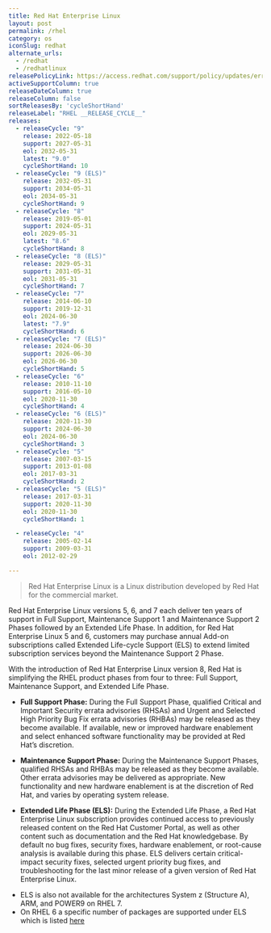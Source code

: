```yaml
---
title: Red Hat Enterprise Linux
layout: post
permalink: /rhel
category: os
iconSlug: redhat
alternate_urls:
  - /redhat
  - /redhatlinux
releasePolicyLink: https://access.redhat.com/support/policy/updates/errata
activeSupportColumn: true
releaseDateColumn: true
releaseColumn: false
sortReleasesBy: 'cycleShortHand'
releaseLabel: "RHEL __RELEASE_CYCLE__"
releases:
  - releaseCycle: "9"
    release: 2022-05-18
    support: 2027-05-31
    eol: 2032-05-31
    latest: "9.0"
    cycleShortHand: 10
  - releaseCycle: "9 (ELS)"
    release: 2032-05-31
    support: 2034-05-31
    eol: 2034-05-31
    cycleShortHand: 9
  - releaseCycle: "8"
    release: 2019-05-01
    support: 2024-05-31
    eol: 2029-05-31
    latest: "8.6"
    cycleShortHand: 8
  - releaseCycle: "8 (ELS)"
    release: 2029-05-31
    support: 2031-05-31
    eol: 2031-05-31
    cycleShortHand: 7
  - releaseCycle: "7"
    release: 2014-06-10
    support: 2019-12-31
    eol: 2024-06-30
    latest: "7.9"
    cycleShortHand: 6
  - releaseCycle: "7 (ELS)"
    release: 2024-06-30
    support: 2026-06-30
    eol: 2026-06-30
    cycleShortHand: 5
  - releaseCycle: "6"
    release: 2010-11-10
    support: 2016-05-10
    eol: 2020-11-30
    cycleShortHand: 4
  - releaseCycle: "6 (ELS)"
    release: 2020-11-30
    support: 2024-06-30
    eol: 2024-06-30
    cycleShortHand: 3
  - releaseCycle: "5"
    release: 2007-03-15
    support: 2013-01-08
    eol: 2017-03-31
    cycleShortHand: 2
  - releaseCycle: "5 (ELS)"
    release: 2017-03-31
    support: 2020-11-30
    eol: 2020-11-30
    cycleShortHand: 1

  - releaseCycle: "4"
    release: 2005-02-14
    support: 2009-03-31
    eol: 2012-02-29

---
```


> Red Hat Enterprise Linux is a Linux distribution developed by Red Hat for the commercial market.

Red Hat Enterprise Linux versions 5, 6, and 7 each deliver ten years of support in Full Support, Maintenance Support 1 and Maintenance Support 2 Phases followed by an Extended Life Phase. In addition, for Red Hat Enterprise Linux 5 and 6, customers may purchase annual Add-on subscriptions called Extended Life-cycle Support (ELS) to extend limited subscription services beyond the Maintenance Support 2 Phase.

With the introduction of Red Hat Enterprise Linux version 8, Red Hat is simplifying the RHEL product phases from four to three: Full Support, Maintenance Support, and Extended Life Phase.

* **Full Support Phase:** During the Full Support Phase, qualified Critical and Important Security errata advisories (RHSAs) and Urgent and Selected High Priority Bug Fix errata advisories (RHBAs) may be released as they become available. If available, new or improved hardware enablement and select enhanced software functionality may be provided at Red Hat’s discretion.

* **Maintenance Support Phase:** During the Maintenance Support Phases, qualified RHSAs and RHBAs may be released as they become available. Other errata advisories may be delivered as appropriate. New functionality and new hardware enablement is at the discretion of Red Hat, and varies by operating system release.
    
* **Extended Life Phase (ELS):** During the Extended Life Phase, a Red Hat Enterprise Linux subscription provides continued access to previously released content on the Red Hat Customer Portal, as well as other content such as documentation and the Red Hat knowledgebase. By default no bug fixes, security fixes, hardware enablement, or root-cause analysis is available during this phase. ELS delivers certain critical-impact security fixes, selected urgent priority bug fixes, and troubleshooting for the last minor release of a given version of Red Hat Enterprise Linux. 

- ELS is also not available for the architectures System z (Structure A), ARM, and POWER9 on RHEL 7.
- On RHEL 6 a specific number of packages are supported under ELS which is listed [here](https://access.redhat.com/articles/4997301)



